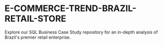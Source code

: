 # E-COMMERCE-TREND-BRAZIL-RETAIL-STORE
Explore our SQL Business Case Study repository for an in-depth analysis of Brazil's premier retail enterprise. 
